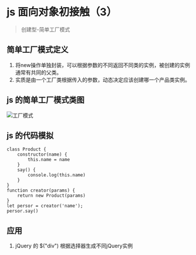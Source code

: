 # js 面向对象初接触（3）
> 创建型-简单工厂模式

## 简单工厂模式定义
1. 将new操作单独封装，可以根据参数的不同返回不同类的实例，被创建的实例通常有共同的父类。
2. 实质是由一个工厂类根据传入的参数，动态决定应该创建哪一个产品类实例。

## js 的简单工厂模式类图
![工厂模式](https://tomz-1253937763.cos.ap-guangzhou.myqcloud.com/img/201812/product.png)

## js 的代码模拟
```
class Product {
    constructor(name) {
        this.name = name
    }
    say() {
        console.log(this.name)
    }
}
function creator(params) {
    return new Product(params)
}
let persor = creator('name');
persor.say()
```

## 应用
1. jQuery 的 $("div") 根据选择器生成不同jQuery实例